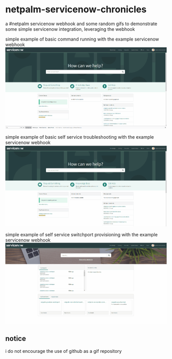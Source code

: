 # netpalm-servicenow-chronicles
a #netpalm servicenow webhook and some random gifs to demonstrate some simple servicenow integration, leveraging the webhook

simple example of basic command running with the example servicenow webhook
![netpalm whook](/netpalm_servicenow_self_service_whook.gif)

simple example of basic self service troubleshooting with the example servicenow webhook
![netpalm tshoot](/netpalm_servicenow_self_service_tshoot_0_1.gif)

simple example of self service switchport provisioning with the example servicenow webhook
![netpalm switchport](/netpalm_servicenow_self_service_switchport.gif)

## notice
i do not encourage the use of github as a gif repository
